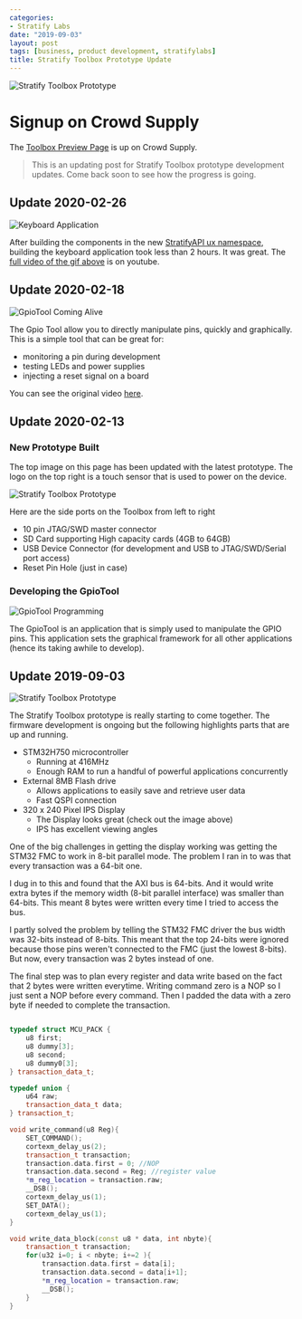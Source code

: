 ```yaml
---
categories:
- Stratify Labs
date: "2019-09-03"
layout: post
tags: [business, product development, stratifylabs]
title: Stratify Toolbox Prototype Update
---
```


![Stratify Toolbox Prototype](/images/stratify-toolbox-black.jpg)

# Signup on Crowd Supply

The [Toolbox Preview Page](https://www.crowdsupply.com/stratify/toolbox) is up on Crowd Supply.

> This is an updating post for Stratify Toolbox prototype development updates. Come back soon to see how the progress is going.

## Update 2020-02-26

![Keyboard Application](/images/keyboard-demo.gif)

After building the components in the new [StratifyAPI ux namespace](https://github.com/StratifyLabs/StratifyAPI/tree/master/include/ux), building the keyboard application took less than 2 hours. It was great. The [full video of the gif above](https://youtu.be/JDBmh6e8LyQ) is on youtube.



## Update 2020-02-18

![GpioTool Coming Alive](/images/GpioToolDemo.gif)

The Gpio Tool allow you to directly manipulate pins, quickly and graphically. This is a simple tool that can be great for:

- monitoring a pin during development
- testing LEDs and power supplies
- injecting a reset signal on a board

You can see the original video [here](https://youtu.be/cnhLFq1Z-UI).

## Update 2020-02-13

### New Prototype Built

The top image on this page has been updated with the latest prototype. The logo on the top right is a touch sensor that is used to power on the device.

![Stratify Toolbox Prototype](/images/stratify-toolbox-side.png)

Here are the side ports on the Toolbox from left to right

- 10 pin JTAG/SWD master connector
- SD Card supporting High capacity cards (4GB to 64GB)
- USB Device Connector (for development and USB to JTAG/SWD/Serial port access)
- Reset Pin Hole (just in case)

### Developing the GpioTool

![GpioTool Programming](/images/run-gpio-tool.gif)

The GpioTool is an application that is simply used to manipulate the GPIO pins. This application sets the graphical framework for all other applications (hence its taking awhile to develop).

## Update 2019-09-03

![Stratify Toolbox Prototype](/images/toolbox-proto-web.png)

The Stratify Toolbox prototype is really starting to come together. The firmware development is ongoing but the following highlights parts that are up and running.

- STM32H750 microcontroller
  - Running at 416MHz
  - Enough RAM to run a handful of powerful applications concurrently
- External 8MB Flash drive
  - Allows applications to easily save and retrieve user data
  - Fast QSPI connection
- 320 x 240 Pixel IPS Display
  - The Display looks great (check out the image above)
  - IPS has excellent viewing angles

One of the big challenges in getting the display working was getting the STM32 FMC to work in 8-bit parallel mode. The problem I ran in to was that every transaction was a 64-bit one.

I dug in to this and found that the AXI bus is 64-bits. And it would write extra bytes if the memory width (8-bit parallel interface) was smaller than 64-bits. This meant 8 bytes were written every time I tried to access the bus.

I partly solved the problem by telling the STM32 FMC driver the bus width was 32-bits instead of 8-bits. This meant that the top 24-bits were ignored because those pins weren't connected to the FMC (just the lowest 8-bits). But now, every transaction was 2 bytes instead of one.

The final step was to plan every register and data write based on the fact that 2 bytes were written everytime. Writing command zero is a NOP so I just sent a NOP before every command. Then I padded the data with a zero byte if needed to complete the transaction.

```c++

typedef struct MCU_PACK {
	u8 first;
	u8 dummy[3];
	u8 second;
	u8 dummy0[3];
} transaction_data_t;

typedef union {
	u64 raw;
	transaction_data_t data;
} transaction_t;

void write_command(u8 Reg){
	SET_COMMAND();
	cortexm_delay_us(2);
	transaction_t transaction;
	transaction.data.first = 0; //NOP
	transaction.data.second = Reg; //register value
	*m_reg_location = transaction.raw;
	__DSB();
	cortexm_delay_us(1);
	SET_DATA();
	cortexm_delay_us(1);
}

void write_data_block(const u8 * data, int nbyte){
	transaction_t transaction;
	for(u32 i=0; i < nbyte; i+=2 ){
		transaction.data.first = data[i];
		transaction.data.second = data[i+1];
		*m_reg_location = transaction.raw;
		__DSB();
	}
}
```









